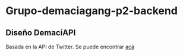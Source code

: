 # Grupo-demaciagang-p2-backend
## Diseño DemaciAPI

Basada en la API de Twitter. 
Se puede encontrar [acá](https://documenter.getpostman.com/view/13524334/TzeWF7TR#70c4b41d-7485-4032-ae28-2318b9e0729e)